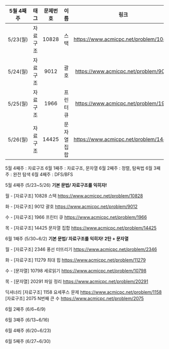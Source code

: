 | 5월 4째주 |태그|문제번호|이름|링크|
|:---:|:---:|:---:|:---:|:---:|
|  5/23(월) | 자료구조 | 10828  | 스택 | https://www.acmicpc.net/problem/10828 
|  5/24(월) | 자료구조 | 9012   | 괄호 | https://www.acmicpc.net/problem/9012 
|  5/25(월) | 자료구조 | 1966 | 프린터 큐 | https://www.acmicpc.net/problem/1966 
|  5/26(월) | 자료구조 | 14425 | 문자열 집합  | https://www.acmicpc.net/problem/14425 

5월 4째주 : 자료구조
6월 1째주 : 자료구조, 문자열
6월 2째주 : 정렬, 탐욕법
6월 3째주 : 완전 탐색
6월 4째주 : DFS/BFS




5월 4째주 (5/23~5/26)
**기본 문법/ 자료구조를 익히자!**

월 - [자료구조] 10828 스택
https://www.acmicpc.net/problem/10828

화 - [자료구조] 9012 괄호
https://www.acmicpc.net/problem/9012

수 - [자료구조] 1966 프린터 큐
https://www.acmicpc.net/problem/1966

목 - [자료구조] 14425 문자열 집합 
https://www.acmicpc.net/problem/14425




6월 1째주 (5/30~6/2)
**기본 문법/ 자료구조를 익히자! 2탄 + 문자열**

월 - [자료구조] 2346 풍선 터뜨리기
https://www.acmicpc.net/problem/2346

화 - [자료구조] 11279 최대 힙
https://www.acmicpc.net/problem/11279

수 - [문자열] 10798 세로읽기
https://www.acmicpc.net/problem/10798

목 - [문자열] 20291 파일 정리
https://www.acmicpc.net/problem/20291



딕셔너리
[자료구조] 1158 요세푸스 문제
https://www.acmicpc.net/problem/1158
[자료구조] 2075 N번째 큰 수
https://www.acmicpc.net/problem/2075


6월 2째주 (6/6~6/9)


6월 3째주 (6/13~6/16)


6월 4째주 (6/20~6/23)


6월 5째주 (6/27~6/30)
